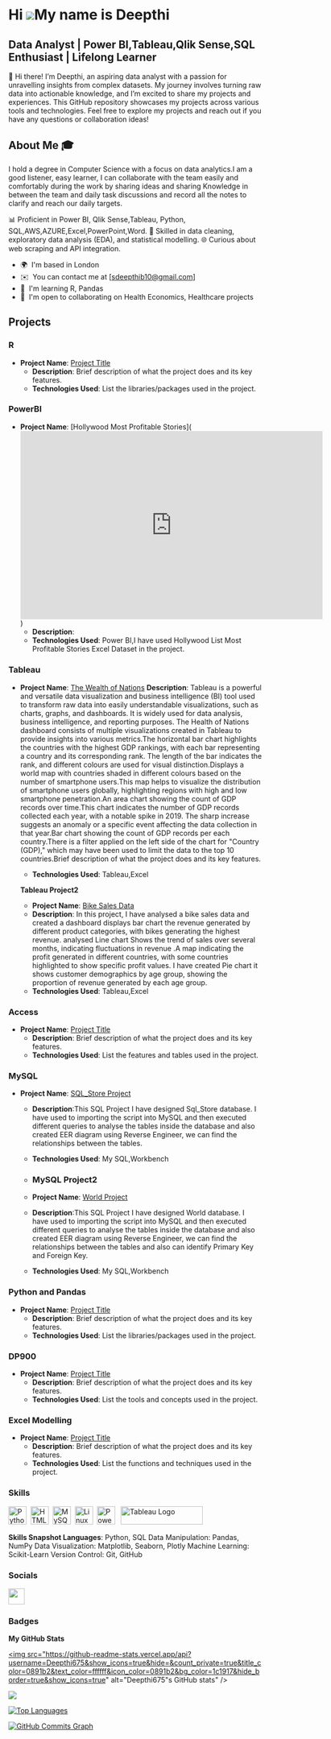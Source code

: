 Hi ![](https://user-images.githubusercontent.com/18350557/176309783-0785949b-9127-417c-8b55-ab5a4333674e.gif)My name is Deepthi
===========================================================================================================================

Data Analyst | Power BI,Tableau,Qlik Sense,SQL Enthusiast | Lifelong Learner
---------------------------------------------------


👋 Hi there! I’m Deepthi, an aspiring data analyst with a passion for unravelling insights from complex datasets. My journey involves turning raw data into actionable knowledge, and I’m excited to share my projects and experiences.  This GitHub repository showcases my projects across various tools and technologies. Feel free to explore my projects and reach out if you have any questions or collaboration ideas!

## About Me 🎓 

I hold a degree in Computer Science with a focus on data analytics.I am a good listener, easy learner, I can collaborate with the team easily and comfortably during the work by sharing ideas and sharing Knowledge in between the team and daily task discussions and record all the notes to clarify and reach our daily targets.  

📊 Proficient in Power BI, Qlik Sense,Tableau, Python, SQL,AWS,AZURE,Excel,PowerPoint,Word. 
🧩 Skilled in data cleaning, exploratory data analysis (EDA), and statistical modelling. 
🌐 Curious about web scraping and API integration. 
* 🌍  I'm based in London
* ✉️  You can contact me at [sdeepthib10@gmail.com]
* 🧠  I'm learning R, Pandas
* 🤝  I'm open to collaborating on Health Economics, Healthcare projects


## Projects

### R
- **Project Name**: [Project Title](link-to-project)
  - **Description**: Brief description of what the project does and its key features.
  - **Technologies Used**: List the libraries/packages used in the project.

### PowerBI
- **Project Name**: [Hollywood Most Profitable Stories](<iframe title="Hollywood Most Profitable Stories" width="600" height="373.5" src="https://app.powerbi.com/view?r=eyJrIjoiMjRmYjYxOWEtMDJiYy00YmJmLThmZDMtZWI4MzQzMmFkZjY0IiwidCI6IjZlZmQwZjIwLTU3YzgtNDQ0Ny1iNTNmLTAwZDQ5OTJjYTUwYiJ9" frameborder="0" allowFullScreen="true"></iframe>)
  - **Description**:
  - **Technologies Used**: Power BI,I have used Hollywood List Most Profitable Stories Excel Dataset in the project.
  

### Tableau
- **Project Name**: [The Wealth of Nations](https://public.tableau.com/views/TheWealthofNations-GDP/CountrybyGDP-PerCapitaPPP?:language=en-GB&:sid=&:redirect=auth&:display_count=n&:origin=viz_share_link)
  **Description**: Tableau is a powerful and versatile data visualization and business intelligence (BI) tool used to transform raw data into easily understandable visualizations, such as charts, graphs, and dashboards. It is widely used for data analysis, business intelligence, and reporting purposes.
The Health of Nations dashboard consists of multiple visualizations created in Tableau to provide insights into various metrics.The horizontal bar chart highlights the countries with the highest GDP rankings, with each bar representing a country and its corresponding rank. The length of the bar indicates the rank, and different colours are used for visual distinction.Displays a world map with countries shaded in different colours based on the number of smartphone users.This map helps to visualize the distribution of smartphone users globally, highlighting regions with high and low smartphone penetration.An area chart showing the count of GDP records over time.This chart indicates the number of GDP records collected each year, with a notable spike in 2019. The sharp increase suggests an anomaly or a specific event affecting the data collection in that year.Bar chart showing the count of GDP records per each country.There is a filter applied on the left side of the chart for "Country (GDP)," which may have been used to limit the data to the top 10 countries.Brief description of what the project does and its key features.
  - **Technologies Used**: Tableau,Excel 

  **Tableau Project2**
  
  - **Project Name**: [Bike Sales Data](https://public.tableau.com/views/BikeSalesData_17201820512030/BikeSalesData?:language=en-GB&:sid=&:redirect=auth&:display_count=n&:origin=viz_share_link)
  - **Description**: In this project, I have analysed a bike sales data and created a dashboard displays bar chart the revenue generated by different product categories, with bikes generating the highest revenue. analysed Line chart Shows the trend of sales over several months, indicating fluctuations in revenue .A map indicating the profit generated in different countries, with some countries highlighted to show specific profit values. I have created Pie chart it shows customer demographics by age group, showing the proportion of revenue generated by each age group.
  - **Technologies Used**: Tableau,Excel


### Access
- **Project Name**: [Project Title](link-to-project)
  - **Description**: Brief description of what the project does and its key features.
  - **Technologies Used**: List the features and tables used in the project.

### MySQL
- **Project Name**: [SQL_Store Project](https://sites.google.com/d/1hehV21rM9kjol14yK8s0kjDPwaTZ99yO/p/1eN1pVWMZKfW9aZfAF1yAtKsgQkWw1atL/edit)
  - **Description**:This SQL Project I have designed  Sql_Store database. I have used to importing the script into MySQL and then executed different queries to analyse the tables inside the database and also created EER diagram using Reverse Engineer, we can find the relationships between the tables.
  - **Technologies Used**: My SQL,Workbench
    
  - ### MySQL Project2
  -  **Project Name**: [World Project](https://sites.google.com/d/1hehV21rM9kjol14yK8s0kjDPwaTZ99yO/p/1eN1pVWMZKfW9aZfAF1yAtKsgQkWw1atL/edit)
  - **Description**:This SQL Project I have designed World database. I have used to importing the script into MySQL and then executed different queries to analyse the tables inside the database and also created EER diagram using Reverse Engineer, we can find the relationships between the tables and also can identify Primary Key and Foreign Key.
  - **Technologies Used**: My SQL,Workbench
 
### Python and Pandas
- **Project Name**: [Project Title](link-to-project)
  - **Description**: Brief description of what the project does and its key features.
  - **Technologies Used**: List the libraries/packages used in the project.

### DP900
- **Project Name**: [Project Title](link-to-project)
  - **Description**: Brief description of what the project does and its key features.
  - **Technologies Used**: List the tools and concepts used in the project.

### Excel Modelling
- **Project Name**: [Project Title](link-to-project)
  - **Description**: Brief description of what the project does and its key features.
  - **Technologies Used**: List the functions and techniques used in the project.






### Skills


<p align="left">
<a href="https://www.python.org/" target="_blank" rel="noreferrer"><img src="https://raw.githubusercontent.com/danielcranney/readme-generator/main/public/icons/skills/python-colored.svg" width="36" height="36" alt="Python" /></a>&nbsp;&nbsp;<a href="https://developer.mozilla.org/en-US/docs/Glossary/HTML5" target="_blank" rel="noreferrer"><img src="https://raw.githubusercontent.com/danielcranney/readme-generator/main/public/icons/skills/html5-colored.svg" width="36" height="36" alt="HTML5" /></a>&nbsp;&nbsp;<a href="https://www.mysql.com/" target="_blank" rel="noreferrer"><img src="https://raw.githubusercontent.com/danielcranney/readme-generator/main/public/icons/skills/mysql-colored.svg" width="36" height="36" alt="MySQL" /></a>&nbsp;&nbsp;<a href="https://www.linux.org" target="_blank" rel="noreferrer"><img src="https://raw.githubusercontent.com/danielcranney/readme-generator/main/public/icons/skills/linux-colored.svg" width="36" height="36" alt="Linux" /></a>&nbsp;&nbsp;<a href="https://app.powerbi.com/" target="_blank" rel="noreferrer"><img src="https://cdn.worldvectorlogo.com/logos/power-bi.svg" width="36" height="36" alt="PowerBI" /></a>&nbsp;&nbsp;
   <a href="https://tableau.com/" target="_blank" rel="noreferrer; return false;"><img src="https://raw.githubusercontent.com/gilbarbara/logos/main/logos/tableau.svg" width="163" height="36" alt="Tableau Logo" /></a>&nbsp;&nbsp;
</p>

**Skills Snapshot Languages**: Python, SQL Data Manipulation: Pandas, NumPy Data Visualization: Matplotlib, Seaborn, Plotly Machine Learning: Scikit-Learn Version Control: Git, GitHub

### Socials

<p align="left"> <a href="https://www.github.com/Deepthi675" target="_blank" rel="noreferrer"> <picture> <source media="(prefers-color-scheme: dark)" srcset="https://raw.githubusercontent.com/danielcranney/readme-generator/main/public/icons/socials/github-dark.svg" /> <source media="(prefers-color-scheme: light)" srcset="https://raw.githubusercontent.com/danielcranney/readme-generator/main/public/icons/socials/github.svg" /> <img src="https://raw.githubusercontent.com/danielcranney/readme-generator/main/public/icons/socials/github.svg" width="32" height="32" /> </picture> </a></p>

### Badges

<b>My GitHub Stats</b>

<a href="http://www.github.com/Deepthi675"><img src="https://github-readme-stats.vercel.app/api?username=Deepthi675&show_icons=true&hide=&count_private=true&title_color=0891b2&text_color=ffffff&icon_color=0891b2&bg_color=1c1917&hide_border=true&show_icons=true" alt="Deepthi675"s GitHub stats" /></a>

<a href="http://www.github.com/Deepthi675"><img src="https://github-readme-streak-stats.herokuapp.com/?user=Deepthi675&stroke=ffffff&background=1c1917&ring=0891b2&fire=0891b2&currStreakNum=ffffff&currStreakLabel=0891b2&sideNums=ffffff&sideLabels=ffffff&dates=ffffff&hide_border=true" /></a>

<a href="https://github.com/Deepthi675" align="left"><img src="https://github-readme-stats.vercel.app/api/top-langs/?username=Deepthi675&langs_count=10&title_color=0891b2&text_color=ffffff&icon_color=0891b2&bg_color=1c1917&hide_border=true&locale=en&custom_title=Top%20%Languages" alt="Top Languages" /></a>

<a href="http://www.github.com/Deepthi675"><img src="https://github-readme-activity-graph.cyclic.app/graph?username=Deepthi675&bg_color=1c1917&color=ffffff&line=0891b2&point=ffffff&area_color=1c1917&area=true&hide_border=true&custom_title=GitHub%20Commits%20Graph" alt="GitHub Commits Graph" /></a>


